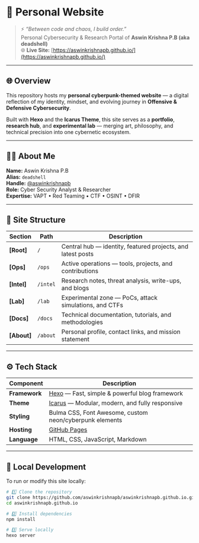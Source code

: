 # 🧠 Personal Website

> ⚡ *“Between code and chaos, I build order.”*  
> Personal Cybersecurity & Research Portal of **Aswin Krishna P.B (aka deadshell)**  
> 🌐 **Live Site:** [https://aswinkrishnapb.github.io/](https://aswinkrishnapb.github.io/)

---

## 🌐 Overview

This repository hosts my **personal cyberpunk-themed website** — a digital reflection of my identity, mindset, and evolving journey in **Offensive & Defensive Cybersecurity**.

Built with **Hexo** and the **Icarus Theme**, this site serves as a **portfolio**, **research hub**, and **experimental lab** — merging art, philosophy, and technical precision into one cybernetic ecosystem.

---

## 👨‍💻 About Me

**Name:** Aswin Krishna P.B  
**Alias:** `deadshell`  
**Handle:** [@aswinkrishnapb](https://github.com/aswinkrishnapb)  
**Role:** Cyber Security Analyst & Researcher  
**Expertise:** VAPT • Red Teaming • CTF • OSINT • DFIR  

---
## 🧩 Site Structure

| Section | Path | Description |
|----------|------|-------------|
| **[Root]** | `/` | Central hub — identity, featured projects, and latest posts |
| **[Ops]** | `/ops` | Active operations — tools, projects, and contributions |
| **[Intel]** | `/intel` | Research notes, threat analysis, write-ups, and blogs |
| **[Lab]** | `/lab` | Experimental zone — PoCs, attack simulations, and CTFs |
| **[Docs]** | `/docs` | Technical documentation, tutorials, and methodologies |
| **[About]** | `/about` | Personal profile, contact links, and mission statement |

---

## ⚙️ Tech Stack

| Component | Description |
|------------|--------------|
| **Framework** | [Hexo](https://hexo.io) — Fast, simple & powerful blog framework |
| **Theme** | [Icarus](https://github.com/ppoffice/hexo-theme-icarus) — Modular, modern, and fully responsive |
| **Styling** | Bulma CSS, Font Awesome, custom neon/cyberpunk elements |
| **Hosting** | [GitHub Pages](https://pages.github.com/) |
| **Language** | HTML, CSS, JavaScript, Markdown |

---


## 🧰 Local Development

To run or modify this site locally:

```bash
# 1️⃣ Clone the repository
git clone https://github.com/aswinkrishnapb/aswinkrishnapb.github.io.git
cd aswinkrishnapb.github.io

# 2️⃣ Install dependencies
npm install

# 3️⃣ Serve locally
hexo server

